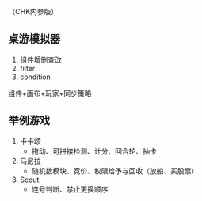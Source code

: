 （CHK内参版）
## 桌游模拟器
1. 组件增删查改
2. filter
3. condition

组件+画布+玩家+同步策略


## 举例游戏
1. 卡卡颂
   - 拖动、可拼接检测、计分、回合轮、抽卡
2. 马尼拉
   - 随机数模块、竞价、权限给予与回收（放船、买股票）
3. Scout
   - 连号判断、禁止更换顺序
